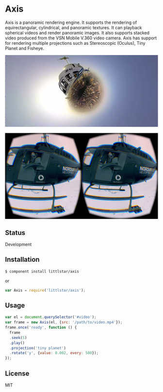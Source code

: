 Axis
======

Axis is a panoramic rendering engine. It supports the rendering of
equirectangular, cylindrical, and panoramic textures. It can playback
spherical videos and render panoramic images. It also supports stacked
video produced from the VSN Mobile V.360 video camera. Axis has support for
rendering multiple projections such as Stereoscopic (Oculus), Tiny Planet and
Fisheye.

![](public/assets/tiny-planet.png)

![](public/assets/iceland-oculus.png)

## Status

Development

## Installation

```sh
$ component install littlstar/axis
```

or

```js
var Axis = require('littlstar/axis');
```

## Usage

```js
var el = document.querySelector('#video');
var frame = new Axis(el, {src: '/path/to/video.mp4'});
frame.once('ready', function () {
  frame
  .seek(5)
  .play()
  .projection('tiny planet')
  .rotate('y', {value: 0.002, every: 500});
});
```

## License

MIT

